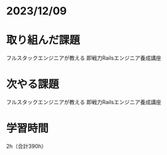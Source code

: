 # 2023/12/09
# 取り組んだ課題
フルスタックエンジニアが教える 即戦力Railsエンジニア養成講座
  
# 次やる課題
フルスタックエンジニアが教える 即戦力Railsエンジニア養成講座

# 学習時間
2h（合計390h）
